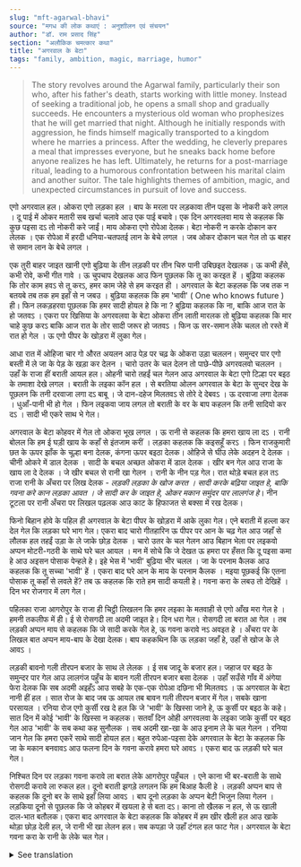 ```yaml
---
slug: "mft-agarwal-bhavi"
source: "मगध की लोक कथाएं : अनुशाीलन एवं संचयन"
author: "डॉ. राम प्रसाद सिंह"
section: "अलौकिक चमत्‍कार कथा"
title: "अगरवाल के बेटा"
tags: "family, ambition, magic, marriage, humor"
---
```

<blockquote>
The story revolves around the Agarwal family, particularly their son who, after his father's death, starts working with little money. Instead of seeking a traditional job, he opens a small shop and gradually succeeds. He encounters a mysterious old woman who prophesizes that he will get married that night. Although he initially responds with aggression, he finds himself magically transported to a kingdom where he marries a princess. After the wedding, he cleverly prepares a meal that impresses everyone, but he sneaks back home before anyone realizes he has left. Ultimately, he returns for a post-marriage ritual, leading to a humorous confrontation between his marital claim and another suitor. The tale highlights themes of ambition, magic, and unexpected circumstances in pursuit of love and success.
</blockquote>

एगो अगरवाल हल। ओकरा एगो लड़का हल । बाप के मरला पर लड़कावा तीन पइसा के नोकरी करे लगल । दू पाई में ओकर मतारी सब खर्चा चलावे आउ एक पाई बचावे। एक दिन अगरवलवा माय से कहलक कि कुछ पइसा दऽ तो नोकरी करे जाईं। माय ओकरा एगो रोपेआ देलक। बेटा नोकरी न करके दोकान कर लेलक । एक रोपेआ में हरदी धनिया-चतपतई लान के बेचे लगल । जब ओकर दोकान चल गेल तो ऊ बाहर से समान लान के बेचे लगल । 

एक तुरी बाहर जाइत खानी एगो बुढ़िया के तीन लड़की पर तीन चिरु पानी उबिछइत देखलक। ऊ कभी हँसे, कभी रोवे, कभी गीत गावे । ऊ चुपचाप देखलक आउ फिन पूछलक कि तू का करइत हें । बुढ़िया कहलक कि तोर काम हवऽ से तू करऽ, हमर काम जेहे से हम करइत ही । अगरवाल के बेटा कहलक कि जब तक न बतयबे तब तक हम इहाँ से न जबउ । बुढ़िया कहलक कि हम 'भावी' ( One who knows future ) ही। फिन लकड़हरवा पूछलक कि हमर सादी होयल हे कि ना ? बुढ़िया कहलक कि ना, बाकि आज रात के हो जतवऽ । एकरा पर खिसिया के अगरवलवा के बेटा ओकरा तीन लाती मारलक तो बुढ़िया कहलक कि मार चाहे कुछ करऽ बाकि आज रात के तोर सादी जरूर हो जतवऽ । फिन ऊ सर-समान लेके चलल तो रस्ते में रात हो गेल । ऊ एगो पीपर के खोड़रा में लुका गेल।
 
आधा रात में ओहिजा चार गो औरत अयलन आउ पेड़ पर चढ़ के ओकरा उड़ा चललन। समुन्दर पार एगो बस्ती में ले जा के पेड़ के खड़ा कर देलन । चारो उतर के चल देलन तो पाछे-पीछे अगरवलवो चललन । उहाँ के राजा हीं बराती आयल हल। ओहनी चारो तहईं चल गेलन आउ अगरवाल के बेटा एगो टिल्हा पर बइठ के तमाशा देखे लगल । बराती के लइका कॉन हल । से बरतिया ओलन अगरवाल के बेटा के सुन्दर देख के पूछलन कि तनी दरवाजा लगा दऽ बाबू । जे दान-दहेज मिलतवऽ से तोरे दे देबवऽ । ऊ दरवाजा लगा देलक । धुआँ-पानी भी हो गेल । फिन लइकवा जाय लगल तो बराती के वर के बाप कहलन कि तनी सादियो कर दऽ । सादी भी एकरे साथ भे गेल। 

अगरवाल के बेटा कोहवर में गेल तो ओकरा भूख लगल । ऊ रानी से कहलक कि हमरा खाय ला दऽ । रानी बोलल कि हम ई घड़ी खाय के कहाँ से इंतजाम करीं । लड़का कहलक कि कइसहूँ करऽ । फिन राजकुमारी छत के ऊपर झाँक के चूल्हा बना देलक, कंगना ऊपर बइठा देलक। ओहिजे से घीउ लेके अदहन दे देलक । चीनी ओकरे में डाल देलक । सादी के बचल अच्छत ओकरा में डाल देलक । खीर बन गेल आउ राजा के खाय ला दे देलक । जे खीर बचल से रानी खा गेलन । रानी के नीन पड़ गेल। रात थोड़े बचल हल तऽ राजा रानी के अँचरा पर लिख देलक - *लड़की लड़का के खोज करत । सादी करके बढ़िया जाइत हे, बाकि गवना करे कान लड़का आवत । जे सादी कर के जाइत हे, ओकर मकान समुंदर पार लालगंज हे*। नीन टूटला पर रानी अँचरा पर लिखल पढ़लक आउ काट के हिफाजत से बक्सा में रख देलक। 

फिनो बिहान होवे के पहिल ही अगरवाल के बेटा पीपर के खोड़रा में आके लुका गेल। एने बराती में हल्ला कर देल गेल कि लड़का घरे भाग गेल। एकरा बाद चारो गीतहारिन ऊ पीपर पर आन के चढ़ गेल आउ जहाँ से लौलक हल तहईं उड़ा के ले जाके छोड़ देलक । चारो उतर के चल गेलन आउ बिहान भेला पर लइकवो अप्पन मोटरी-गठरी के साथे घरे चल आयल । मन में सोचे कि जे देखत ऊ हमरा पर हँसत कि दू पइसा कमा हे आउ अइसन पोसाक पेन्हले हे। इहे भेस में 'भावी' बुढ़िया भीर चलल । जा के परनाम कैलक आउ कहलक कि तू सच्चा 'भावी' हें । एकरा बाद घरे आन के माय के परनाम कैलक । मइया पूछकई कि एतना पोसाक तू कहाँ से लवले हें? तब ऊ कहलक कि राते हम सादी कयली हे। गवना करा के लबउ तो देखिहें । दिन भर रोजगार में लग गेल। 

पहिलका राजा आगरोपुर के राजा ही चिट्ठी लिखलन कि हमर लइका के मतवाही से एगो आँख मरा गेल हे । हमनी तकलीफ में ही। ई से रोसगदी ला अदमी जाइत हे। दिन धरा गेल। रोसगदी ला बरात आ गेल । तब लड़की अप्पन माय से कहलक कि जे सादी करके गेल हे, ऊ गवना करावे नऽ अवइत हे । अँचरा पर के लिखल बात अप्पन माय-बाप के देखा देलक। बाप कहकथिन कि ऊ लड़का जहाँ हे, उहाँ से खोज के ले आवऽ । 

लड़की बावनो गली तीरपन बजार के साथ ले लेलक । ई सब जादू के बजार हल। जहाज पर बइठ के समुन्दर पार गेल आउ लालगंज पहुँच के बावन गली तीरपन बजार बसा देलक । उहाँ सउँसे गाँव में अंगेया फेरा देलक कि सब अदमी अइहँऽ आउ सबहे के एक-एक रोपेआ दछिना भी मिलतवऽ । ऊ अगरवाल के बेटा नानी हीं हल । सात रोज के बाद जब ऊ आयल तब बावन गली तीरपन बजार में गेल। सबके खाना परसायल । रनिया रोज एगो कुर्सी रख दे हल कि जे 'भावी' के खिस्सा जाने हे, ऊ कुर्सी पर बइठ के कहे। सात दिन में कोई 'भावी' के खिस्सा न कहलक। सतवाँ दिन ओही अगरवलवा के लइका जाके कुर्सी पर बइठ गेल आउ 'भावी' के सब कथा कह सुनौलक । सब अदमी खा-खा के आउ इनाम ले के चल गेलन । रनिया जान गेल कि हमरा एकरें साथे सादी होयल हल। बहुत रुपेआ-पइसा देके अगरवाल के बेटा के कहलक कि जा के मकान बनवावऽ आउ फलना दिन के गवना करावे हमरा घरे आवऽ । एकरा बाद ऊ लड़की घरे चल गेल।
 
निश्चित दिन पर लड़का गवना करावे ला बरात लेके आगरोपुर पहुँचल । एने काना भी बर-बराती के साथे रोसगदी करावे ला रुकल हल। दूनो बराती झगड़े लगलन कि हम बिआह कैली हे । लड़की अप्पन बाप से कहलक कि दूनो बर के साथे इहाँ लिया आवऽ । बाप दूनो लड़का के अप्पन बेटी भिजुन लिया गेलन । लड़किया दूनो से पूछलक कि जे कोहबर में खयला हे से बता दऽ। काना तो खैलक न हल, से ऊ खाली दाल-भात बतौलक। एकरा बाद अगरवाल के बेटा कहलक कि कोहबर में हम खीर खैली हल आउ खाके थोड़ा छोड़ देली हल, जे रानी भी खा लेलन हल। 
सब कपड़ा जे उहाँ टंगल हल फाट गेल। अगरवाल के बेटा गवना करा के रानी के लेके चल गेल। 

<details>
<summary>See translation</summary>

Once upon a time, there was a Agarwal family. They had a son who started working for a meager salary after the death of his father. His mother managed to run the household budget with two coins, saving one for themselves. One day, the Agarwal boy asked his mother for some money to get a job. His mother gave him one rupee. Instead of finding a job, he decided to start a shop. He began selling turmeric, coriander, and other items for one rupee. Once his shop started running well, he began purchasing goods from outside to sell.

One day, while going out, the boy saw an old woman spreading water on her three daughters. They laughed, cried, and sang at times. He silently watched them and then asked what they were doing. The old woman replied that it was none of his business and he should manage his own work. The Agarwal boy insisted that he wouldn't leave until she told him. The old woman said that she was a 'bhavishya-wani' (someone who knows the future). The boy then asked whether he would get married or not. The old woman replied no, but that tonight he would surely get married. Annoyed, the Agarwal boy hit her three times with a stick. But the old woman reiterated that whether he hit her or not, he would definitely get married that night. After that, he took his belongings and, while walking, it became night. He hid inside a Peepal tree.

In the middle of the night, four women came and climbed the tree to take him away. They transported him across the sea and placed him in a town. When they all got down, the Agarwal boy followed them. The king of the place was expecting the guests. The four women settled down there, while the Agarwal boy sat on a mound to watch. A young guest looked at him and, seeing his good looks, asked him to close the door, saying they would give him whatever dowry was to be had. He closed the door, and smoke and water (food) began to appear. The groom's father then told the boy to get married, and the marriage took place accordingly.

The Agarwal boy entered the bridal chamber, and he felt hungry. He asked the princess for something to eat. She replied that she didn't have anything to prepare for food at that moment. The boy insisted that she find a way. So, the princess looked up to the roof and set up a fireplace, placing the cooking pot on the top. She fetched ghee and gave it to him. She even put sugar in it, along with some leftover sweets from the wedding. The kheer (a sweet dish) was prepared and presented to the king. The leftovers were consumed by the queen. The queen then fell asleep. Before the night ended, the king wrote on her dupatta (the queen's scarf): "The girl is searching for a boy. The marriage will happen beautifully, but the groom coming for the wedding will arrive for the gauna (post-marriage ritual). The house of the boy who will marry is located across the sea in Lalganj." Upon waking up, the queen read the writing and saved it carefully in a box.

Then, before the morning arrived, the Agarwal boy hid again in the Peepal tree. Meanwhile, there was a commotion among the guests that the boy had run away. After this, the four women brought him down from the tree and whisked him away to where they had taken him from. They all got down, and by morning, the boy returned home with his belongings. He thought to himself that those who saw him would laugh at him for earning a few coins while wearing such a peculiar outfit. The same elderly woman, bhavishya-wani, was also walking the same route, approached him, and said he was a true 'bhavishya-wani.' After this, the boy returned home and greeted his mother. His mother asked where he had gotten such attire. He replied that he had gotten married last night. He would bring the groom home after the gauna. He then spent the whole day working.

On the appointed day, the boy arrived at Agarwalpur for the gauna ceremony with a wedding procession. Here, the old man was also waiting to serve the guests. Both the guests started arguing about who had married first. The girl said to her father that he should bring both the boys here. The father sent both boys to their daughter. The girl then asked both of them to tell her what they had eaten in the bridal chamber. One boy replied that he hadn't eaten anything, so he only mentioned some lentils and rice. Then, the Agarwal boy said that he had eaten kheer and had left some for the queen, who also consumed it.

All the clothes that were there were torn. The Agarwal boy took the queen along after the gauna ceremony.
</details>